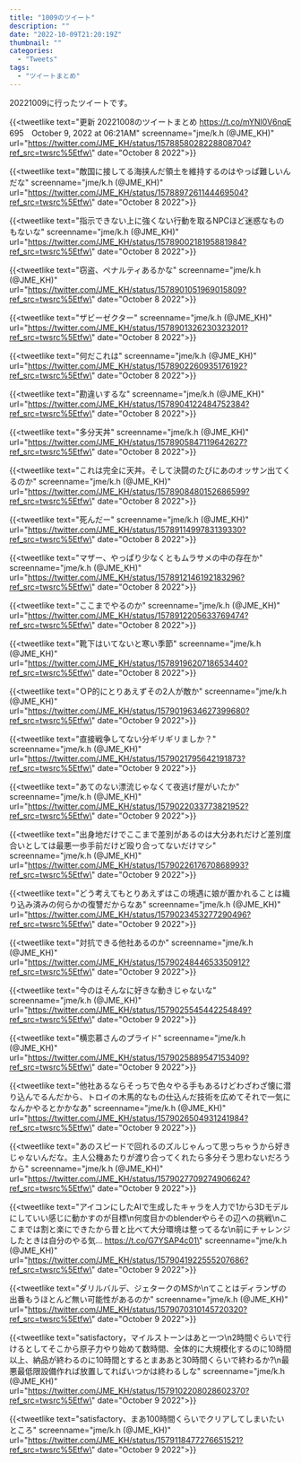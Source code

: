 ```yaml
---
title: "1009のツイート"
description: ""
date: "2022-10-09T21:20:19Z"
thumbnail: ""
categories:
  - "Tweets"
tags:
  - "ツイートまとめ"
---
```

20221009に行ったツイートです。
<!--more-->
{{<tweetlike text=\"更新 20221008のツイートまとめ https://t.co/mYNl0V6nqE 695　October 9, 2022 at 06:21AM\" screenname=\"jme/k.h (@JME_KH)\" url=\"https://twitter.com/JME_KH/status/1578858028228808704?ref_src=twsrc%5Etfw\" date=\"October 8 2022\">}}

{{<tweetlike text=\"敵国に接してる海挟んだ領土を維持するのはやっぱ難しいんだな\" screenname=\"jme/k.h (@JME_KH)\" url=\"https://twitter.com/JME_KH/status/1578897261144469504?ref_src=twsrc%5Etfw\" date=\"October 8 2022\">}}

{{<tweetlike text=\"指示できない上に強くない行動を取るNPCほど迷惑なものもないな\" screenname=\"jme/k.h (@JME_KH)\" url=\"https://twitter.com/JME_KH/status/1578900218195881984?ref_src=twsrc%5Etfw\" date=\"October 8 2022\">}}

{{<tweetlike text=\"窃盗、ペナルティあるかな\" screenname=\"jme/k.h (@JME_KH)\" url=\"https://twitter.com/JME_KH/status/1578901051969015809?ref_src=twsrc%5Etfw\" date=\"October 8 2022\">}}

{{<tweetlike text=\"ザビーゼクター\" screenname=\"jme/k.h (@JME_KH)\" url=\"https://twitter.com/JME_KH/status/1578901326230323201?ref_src=twsrc%5Etfw\" date=\"October 8 2022\">}}

{{<tweetlike text=\"何だこれは\" screenname=\"jme/k.h (@JME_KH)\" url=\"https://twitter.com/JME_KH/status/1578902260935176192?ref_src=twsrc%5Etfw\" date=\"October 8 2022\">}}

{{<tweetlike text=\"勘違いするな\" screenname=\"jme/k.h (@JME_KH)\" url=\"https://twitter.com/JME_KH/status/1578904122484752384?ref_src=twsrc%5Etfw\" date=\"October 8 2022\">}}

{{<tweetlike text=\"多分天丼\" screenname=\"jme/k.h (@JME_KH)\" url=\"https://twitter.com/JME_KH/status/1578905847119642627?ref_src=twsrc%5Etfw\" date=\"October 8 2022\">}}

{{<tweetlike text=\"これは完全に天丼。そして決闘のたびにあのオッサン出てくるのか\" screenname=\"jme/k.h (@JME_KH)\" url=\"https://twitter.com/JME_KH/status/1578908480152686599?ref_src=twsrc%5Etfw\" date=\"October 8 2022\">}}

{{<tweetlike text=\"死んだー\" screenname=\"jme/k.h (@JME_KH)\" url=\"https://twitter.com/JME_KH/status/1578911499783139330?ref_src=twsrc%5Etfw\" date=\"October 8 2022\">}}

{{<tweetlike text=\"マザー、やっぱり少なくともムラサメの中の存在か\" screenname=\"jme/k.h (@JME_KH)\" url=\"https://twitter.com/JME_KH/status/1578912146192183296?ref_src=twsrc%5Etfw\" date=\"October 8 2022\">}}

{{<tweetlike text=\"ここまでやるのか\" screenname=\"jme/k.h (@JME_KH)\" url=\"https://twitter.com/JME_KH/status/1578912205633769474?ref_src=twsrc%5Etfw\" date=\"October 8 2022\">}}

{{<tweetlike text=\"靴下はいてないと寒い季節\" screenname=\"jme/k.h (@JME_KH)\" url=\"https://twitter.com/JME_KH/status/1578919620718653440?ref_src=twsrc%5Etfw\" date=\"October 8 2022\">}}

{{<tweetlike text=\"ＯP的にとりあえずその2人が敵か\" screenname=\"jme/k.h (@JME_KH)\" url=\"https://twitter.com/JME_KH/status/1579019634627399680?ref_src=twsrc%5Etfw\" date=\"October 9 2022\">}}

{{<tweetlike text=\"直接戦争してない分ギリギリましか？\" screenname=\"jme/k.h (@JME_KH)\" url=\"https://twitter.com/JME_KH/status/1579021795642191873?ref_src=twsrc%5Etfw\" date=\"October 9 2022\">}}

{{<tweetlike text=\"あてのない漂流じゃなくて夜逃げ屋がいたか\" screenname=\"jme/k.h (@JME_KH)\" url=\"https://twitter.com/JME_KH/status/1579022033773821952?ref_src=twsrc%5Etfw\" date=\"October 9 2022\">}}

{{<tweetlike text=\"出身地だけでここまで差別があるのは大分あれだけど差別度合いとしては最悪一歩手前だけど殴り合ってないだけマシ\" screenname=\"jme/k.h (@JME_KH)\" url=\"https://twitter.com/JME_KH/status/1579022617670868993?ref_src=twsrc%5Etfw\" date=\"October 9 2022\">}}

{{<tweetlike text=\"どう考えてもとりあえずはこの境遇に娘が置かれることは織り込み済みの何らかの復讐だからなあ\" screenname=\"jme/k.h (@JME_KH)\" url=\"https://twitter.com/JME_KH/status/1579023453277290496?ref_src=twsrc%5Etfw\" date=\"October 9 2022\">}}

{{<tweetlike text=\"対抗できる他社あるのか\" screenname=\"jme/k.h (@JME_KH)\" url=\"https://twitter.com/JME_KH/status/1579024844653350912?ref_src=twsrc%5Etfw\" date=\"October 9 2022\">}}

{{<tweetlike text=\"今のはそんなに好きな動きじゃないな\" screenname=\"jme/k.h (@JME_KH)\" url=\"https://twitter.com/JME_KH/status/1579025545442254849?ref_src=twsrc%5Etfw\" date=\"October 9 2022\">}}

{{<tweetlike text=\"横恋慕さんのプライド\" screenname=\"jme/k.h (@JME_KH)\" url=\"https://twitter.com/JME_KH/status/1579025889547153409?ref_src=twsrc%5Etfw\" date=\"October 9 2022\">}}

{{<tweetlike text=\"他社あるならそっちで色々やる手もあるけどわざわざ懐に潜り込んでるんだから、トロイの木馬的なもの仕込んだ技術を広めてそれで一気になんかやるとかかなあ\" screenname=\"jme/k.h (@JME_KH)\" url=\"https://twitter.com/JME_KH/status/1579026504931241984?ref_src=twsrc%5Etfw\" date=\"October 9 2022\">}}

{{<tweetlike text=\"あのスピードで回れるのズルじゃんって思っちゃうから好きじゃないんだな。主人公機あたりが渡り合ってくれたら多分そう思わないだろうから\" screenname=\"jme/k.h (@JME_KH)\" url=\"https://twitter.com/JME_KH/status/1579027709274906624?ref_src=twsrc%5Etfw\" date=\"October 9 2022\">}}

{{<tweetlike text=\"アイコンにしたAIで生成したキャラを人力で1から3Dモデルにしていい感じに動かすのが目標\n何度目かのblenderやらその辺への挑戦\nここまでは割と楽にできたから昔と比べて大分環境は整ってるな\n前にチャレンジしたときは自分のやる気… https://t.co/G7YSAP4c01\" screenname=\"jme/k.h (@JME_KH)\" url=\"https://twitter.com/JME_KH/status/1579041922555207686?ref_src=twsrc%5Etfw\" date=\"October 9 2022\">}}

{{<tweetlike text=\"ダリルバルデ、ジェタークのMSか\nてことはディランザの出番もうほとんど無い可能性があるのか\" screenname=\"jme/k.h (@JME_KH)\" url=\"https://twitter.com/JME_KH/status/1579070310145720320?ref_src=twsrc%5Etfw\" date=\"October 9 2022\">}}

{{<tweetlike text=\"satisfactory，マイルストーンはあと一つ\n2時間ぐらいで行けるとしてそこから原子力やり始めて数時間、全体的に大規模化するのに10時間以上、納品が終わるのに10時間とするとまああと30時間くらいで終わるか?\n最悪最低限設備作れば放置してればいつかは終わるしな\" screenname=\"jme/k.h (@JME_KH)\" url=\"https://twitter.com/JME_KH/status/1579102208028602370?ref_src=twsrc%5Etfw\" date=\"October 9 2022\">}}

{{<tweetlike text=\"satisfactory、まあ100時間くらいでクリアしてしまいたいところ\" screenname=\"jme/k.h (@JME_KH)\" url=\"https://twitter.com/JME_KH/status/1579118477276651521?ref_src=twsrc%5Etfw\" date=\"October 9 2022\">}}

